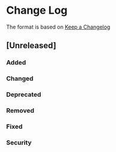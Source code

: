 # Change Log
The format is based on [Keep a Changelog](http://keepachangelog.com/)

## [Unreleased]
### Added
### Changed
### Deprecated
### Removed
### Fixed
### Security

